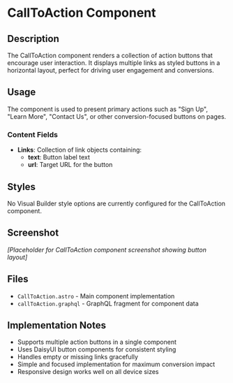 # CallToAction Component

## Description

The CallToAction component renders a collection of action buttons that encourage user interaction. It displays multiple links as styled buttons in a horizontal layout, perfect for driving user engagement and conversions.

## Usage

The component is used to present primary actions such as "Sign Up", "Learn More", "Contact Us", or other conversion-focused buttons on pages.

### Content Fields

- **Links**: Collection of link objects containing:
  - **text**: Button label text
  - **url**: Target URL for the button

## Styles

No Visual Builder style options are currently configured for the CallToAction component.

## Screenshot

*[Placeholder for CallToAction component screenshot showing button layout]*

## Files

- `CallToAction.astro` - Main component implementation
- `callToAction.graphql` - GraphQL fragment for component data

## Implementation Notes

- Supports multiple action buttons in a single component
- Uses DaisyUI button components for consistent styling
- Handles empty or missing links gracefully
- Simple and focused implementation for maximum conversion impact
- Responsive design works well on all device sizes
